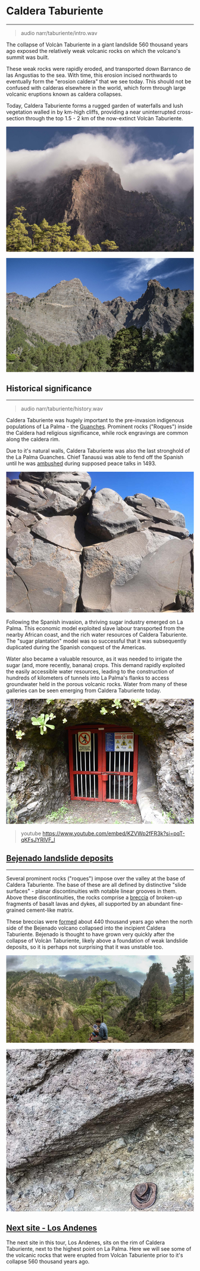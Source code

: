 # Caldera Taburiente
----

> audio narr/taburiente/intro.wav

The collapse of Volcàn Taburiente in a giant landslide 560 thousand years ago exposed the relatively weak volcanic rocks on which the volcano's summit was built.  

These weak rocks were rapidly eroded, and transported down Barranco de las Angustias to the sea. With time, this erosion incised northwards to eventually form the "erosion caldera" that we see today. This should not be confused with calderas elsewhere in the world, which form through large volcanic eruptions known as caldera collapses.


Today, Caldera Taburiente forms a rugged garden of waterfalls and lush vegetation walled in by km-high cliffs, providing a near uninterrupted cross-section through the top 1.5 - 2 km of the now-extinct Volcàn Taburiente.

![The caldera often fills with clouds, giving eternal, prehistoric vibes.](./img/taburiente.jpg)

![View of the 1.5 km high cliff "Risco Liso" from inside Caldera Taburiente.](./img/riscoLiso.jpg)

## Historical significance
----

> audio narr/taburiente/history.wav

Caldera Taburiente was hugely important to the pre-invasion indigenous populations of La Palma - the [Guanches](https://en.wikipedia.org/wiki/Guanches). Prominent rocks ("Roques") inside the Caldera had religious significance, while rock engravings are common along the caldera rim.

Due to it's natural walls, Caldera Taburiente was also the last stronghold of the La Palma Guanches. Chief Tanausú was able to fend off the Spanish until he was [ambushed](https://islandmomma.wordpress.com/2014/07/16/tanausu-and-acerina-a-story-of-love-betrayal-from-la-palma/) during supposed peace talks in 1493. 

![Rock engravings are common along the rim of Caldera Taburiente, suggesting the indigenous Guanches's also used these heights for star-gazing activities](./img/petroglyphs.jpg)

Following the Spanish invasion, a thriving sugar industry emerged on La Palma. This economic model exploited slave labour transported from the nearby African coast, and the rich water resources of Caldera Taburiente. The "sugar plantation" model was so successful that it was subsequently duplicated during the Spanish conquest of the Americas. 

Water also became a valuable resource, as it was needed to irrigate the sugar (and, more recently, banana) crops. This demand rapidly exploited the easily accessible water resources, leading to the construction of hundreds of kilometers of tunnels into La Palma's flanks to access groundwater held in the porous volcanic rocks. Water from many of these galleries can be seen emerging from Caldera Taburiente today.

![The entrance to a water mining tunnel ("galleria") in Caldera Taburiente. Note the water pipe on the right that brings groundwater to the irrigation channels providing water to banana plantations.](./img/galleria.jpg)


> youtube https://www.youtube.com/embed/KZVWp2fFR3k?si=pqT-qKFsJYRlVF_l

## [Bejenado landslide deposits](./#bejenadolandslidedeposits)
-----

Several prominent rocks ("roques") impose over the  valley at the base of Caldera Taburiente. The base of these are all defined by distinctive "slide surfaces" - planar discontinuities with notable linear grooves in them. Above these discontinuities, the rocks comprise a [breccia](https://en.wikipedia.org/wiki/Breccia) of broken-up fragments of basalt lavas and dykes, all supported by an abundant fine-grained cement-like matrix. 

These breccias were [formed](https://www.sciencedirect.com/science/article/pii/S0377027303000696) about 440 thousand years ago when the north side of the Bejenado volcano collapsed into the incipient Caldera Taburiente. Bejenado is thought to have grown very quickly after the collapse of Volcàn Taburiente, likely above a foundation of weak landslide deposits, so it is perhaps not surprising that it was unstable too.

![Roque Salvaje (right) cuts an imposing figure over the rugged topography in the base of Caldera Taburiente. Bejenado sits shrouded in clouds in the background.](img/dronePano.jpg)

![Slide surfaces at the base of Roque Salvaje. Note the sub-horizontal grooves on the slide surface. These indicate the transport direction of the overlying landslide (debris avalanche) deposits](img/debrisAvalanche.jpg)

## [Next site - Los Andenes](./#losandenes1)

The next site in this tour, Los Andenes, sits on the rim of Caldera Taburiente, next to the highest point on La Palma. Here we will see some of the volcanic rocks that were erupted from Volcàn Taburiente prior to it's collapse 560 thousand years ago. 
